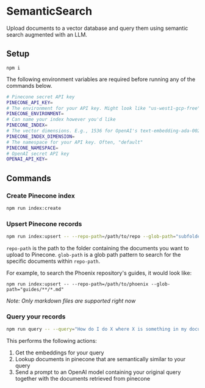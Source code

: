 # SemanticSearch

Upload documents to a vector database and query them using semantic search augmented with an LLM.

## Setup

```
npm i
```

The following environment variables are required before running any of the commands below.

```bash
# Pinecone secret API key
PINECONE_API_KEY=
# The environment for your API key. Might look like "us-west1-gcp-free"
PINECONE_ENVIRONMENT=
# Can name your index however you'd like
PINECONE_INDEX=
# The vector dimensions. E.g., 1536 for OpenAI's text-embedding-ada-002 embedding model
PINECONE_INDEX_DIMENSION=
# The namespace for your API key. Often, "default"
PINECONE_NAMESPACE=
# OpenAI secret API key
OPENAI_API_KEY=
```

## Commands

### Create Pinecone index

```bash
npm run index:create
```

### Upsert Pinecone records

```bash
npm run index:upsert -- --repo-path=/path/to/repo --glob-path="subfolder/**/*.ext"
```

`repo-path` is the path to the folder containing the documents you want to upload to Pinecone. `glob-path` is a glob path pattern to search for the specific documents within `repo-path`.

For example, to search the Phoenix repository's guides, it would look like:

```
npm run index:upsert -- --repo-path=/path/to/phoenix --glob-path="guides/**/*.md"
```

*Note: Only markdown files are supported right now*

### Query your records

```bash
npm run query -- --query="How do I do X where X is something in my documents?"
```

This performs the following actions:

1. Get the embeddings for your query
2. Lookup documents in pinecone that are semantically similar to your query
3. Send a prompt to an OpenAI model containing your original query together with the documents retrieved from pinecone
